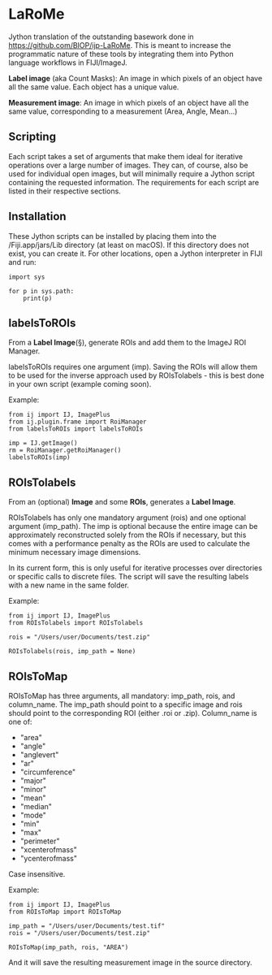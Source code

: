 
# LaRoMe

Jython translation of the outstanding basework done in https://github.com/BIOP/ijp-LaRoMe. This is meant to increase the programmatic nature of these tools by integrating them into Python language workflows in FIJI/ImageJ.

**Label image** (aka Count Masks): An image in which pixels of an object have all the same value. Each object has a unique value.
 
**Measurement image**: An image in which pixels of an object have all the same value, corresponding to a measurement (Area, Angle, Mean...) 

## Scripting

Each script takes a set of arguments that make them ideal for iterative operations over a large number of images. They can, of course, also be used for individual open images, but will minimally require a Jython script containing the requested information. The requirements for each script are listed in their respective sections.

## Installation

These Jython scripts can be installed by placing them into the /Fiji.app/jars/Lib directory (at least on macOS). If this directory does not exist, you can create it. For other locations, open a Jython interpreter in FIJI and run:

```
import sys

for p in sys.path:
	print(p)
```

## labelsToROIs

From a **Label Image**(§), generate ROIs and add them to the ImageJ ROI Manager.

labelsToROIs requires one argument (imp). Saving the ROIs will allow them to be used for the inverse approach used by ROIsTolabels - this is best done in your own script (example coming soon).

Example:
```
from ij import IJ, ImagePlus
from ij.plugin.frame import RoiManager
from labelsToROIs import labelsToROIs

imp = IJ.getImage()
rm = RoiManager.getRoiManager()
labelsToROIs(imp)
```

## ROIsTolabels

From an (optional) **Image** and some **ROIs**, generates a **Label Image**.

ROIsTolabels has only one mandatory argument (rois) and one optional argument (imp_path). The imp is optional because the entire image can be approximately reconstructed solely from the ROIs if necessary, but this comes with a performance penalty as the ROIs are used to calculate the minimum necessary image dimensions. 

In its current form, this is only useful for iterative processes over directories or specific calls to discrete files. The script will save the resulting labels with a new name in the same folder.

Example:

```
from ij import IJ, ImagePlus
from ROIsTolabels import ROIsTolabels

rois = "/Users/user/Documents/test.zip"

ROIsTolabels(rois, imp_path = None)
```

## ROIsToMap

ROIsToMap has three arguments, all mandatory: imp_path, rois, and column_name. The imp_path should point to a specific image and rois should point to the corresponding ROI (either .roi or .zip). Column_name is one of:

* "area" 
* "angle" 
* "anglevert" 
* "ar" 
* "circumference" 
* "major"
* "minor"
* "mean"
* "median"
* "mode"
* "min"
* "max"
* "perimeter"
* "xcenterofmass"
* "ycenterofmass"

Case insensitive.

Example:

```
from ij import IJ, ImagePlus
from ROIsToMap import ROIsToMap

imp_path = "/Users/user/Documents/test.tif"
rois = "/Users/user/Documents/test.zip"
						
ROIsToMap(imp_path, rois, "AREA")
```

And it will save the resulting measurement image in the source directory.
